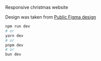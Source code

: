 Responsive christmas website

Design was taken from [Public Figma design](<https://www.figma.com/design/MDjWlZqw2n4nhNeya50ned/Design-in-Figma---Responsive-christmas-website-(Community)-(Community)?node-id=0-1&node-type=canvas&t=H8pwvN9YLxQHz8r7-0>)

```bash
npm run dev
# or
yarn dev
# or
pnpm dev
# or
bun dev
```
